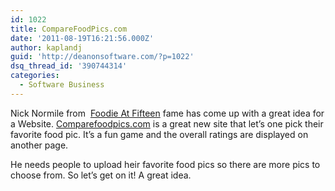 ```yaml
---
id: 1022
title: CompareFoodPics.com
date: '2011-08-19T16:21:56.000Z'
author: kaplandj
guid: 'http://deanonsoftware.com/?p=1022'
dsq_thread_id: '390744314'
categories:
  - Software Business
---
```

Nick Normile from  [Foodie At Fifteen](http://foodieatfifteen.blogspot.com/) fame has come up with a great idea for a Website. [Comparefoodpics.com](http://comparefoodpics.com/compare.php) is a great new site that let’s one pick their favorite food pic. It’s a fun game and the overall ratings are displayed on another page.

He needs people to upload heir favorite food pics so there are more pics to choose from. So let’s get on it! A great idea.
